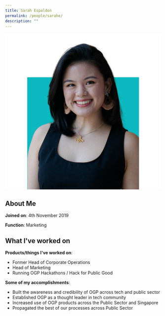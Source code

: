 ```yaml
---
title: Sarah Espaldon
permalink: /people/sarahe/
description: ""
---
```

![](/images/headshots/Sarah%20E.jpg)

## About Me

**Joined on**: 4th November 2019

**Function**: Marketing  

## What I've worked on

 **Products/things I've worked on**: 
 * Former Head of Corporate Operations
 * Head of Marketing
 * Running OGP Hackathons / Hack for Public Good


**Some of my accomplishments**:
* Built the awareness and credibility of OGP across tech and public sector
*   Established OGP as a thought leader in tech community
*   Increased use of OGP products across the Public Sector and Singapore
*   Propagated the best of our processes across Public Sector